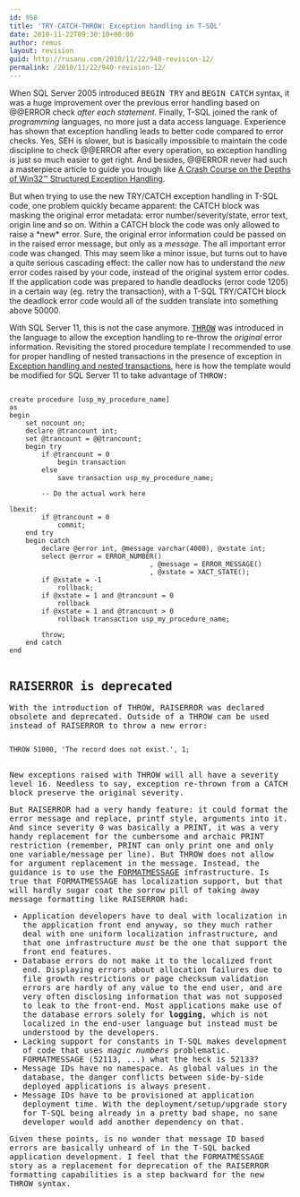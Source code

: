 ```yaml
---
id: 958
title: 'TRY-CATCH-THROW: Exception handling in T-SQL'
date: 2010-11-22T09:30:10+00:00
author: remus
layout: revision
guid: http://rusanu.com/2010/11/22/940-revision-12/
permalink: /2010/11/22/940-revision-12/
---
```

When SQL Server 2005 introduced <tt>BEGIN TRY</tt> and <tt>BEGIN CATCH</tt> syntax, it was a huge improvement over the previous error handling based on @@ERROR check _after each statement_. Finally, T-SQL joined the rank of _programming_ languages, no more just a data access language. Experience has shown that exception handling leads to better code compared to error checks. Yes, SEH is slower, but is basically impossible to maintain the code discipline to check @@ERROR after every operation, so exception handling is just so much easier to get right. And besides, @@ERROR never had such a masterpiece article to guide you trough like <a href="http://www.microsoft.com/msj/0197/exception/exception.aspx" target="_blank">A Crash Course on the Depths of Win32™ Structured Exception Handling</a>.

But when trying to use the new TRY/CATCH exception handling in T-SQL code, one problem quickly became apparent: the CATCH block was masking the original error metadata: error number/severity/state, error text, origin line and so on. Within a CATCH block the code was only allowed to raise a \*new\* error. Sure, the original error information could be passed on in the raised error message, but only as a _message_. The all important error code was changed. This may seem like a minor issue, but turns out to have a quite serious cascading effect: the caller now has to understand the _new_ error codes raised by your code, instead of the original system error codes. If the application code was prepared to handle deadlocks (error code 1205) in a certain way (eg. retry the transaction), with a T-SQL TRY/CATCH block the deadlock error code would all of the sudden translate into something above 50000.

<!--more-->

With SQL Server 11, this is not the case anymore. <a href="http://msdn.microsoft.com/en-us/library/ee677615%28v=SQL.110%29.aspx" target="_blank"><tt>THROW</tt></a> was introduced in the language to allow the exception handling to re-throw the _original_ error information. Revisiting the stored procedure template I recommended to use for proper handling of nested transactions in the presence of exception in [Exception handling and nested transactions](http://rusanu.com/2009/06/11/exception-handling-and-nested-transactions/), here is how the template would be modified for SQL Server 11 to take advantage of <tt>THROW<tt>:</p> 

<pre>
<code class="prettyprint lang-sql">
create procedure [usp_my_procedure_name]
as
begin
	set nocount on;
	declare @trancount int;
	set @trancount = @@trancount;
	begin try
		if @trancount = 0
			begin transaction
		else
			save transaction usp_my_procedure_name;

		-- Do the actual work here
	
lbexit:
		if @trancount = 0	
			commit;
	end try
	begin catch
		declare @error int, @message varchar(4000), @xstate int;
		select @error = ERROR_NUMBER()
                                   , @message = ERROR_MESSAGE()
                                   , @xstate = XACT_STATE();
		if @xstate = -1
			rollback;
		if @xstate = 1 and @trancount = 0
			rollback
		if @xstate = 1 and @trancount &gt; 0
			rollback transaction usp_my_procedure_name;

		throw;
	end catch	
end
</code>
</pre>

<h2>
  RAISERROR is deprecated
</h2>

<p>
  With the introduction of THROW, RAISERROR was declared obsolete and deprecated. Outside of a THROW can be used instead of RAISERROR to throw a new error:
</p>

<pre>
<code class="prettyprint lang-sql">
THROW 51000, 'The record does not exist.', 1;
</code>
</pre>

<p>
  New exceptions raised with THROW will all have a severity level 16. Needless to say, exception re-thrown from a CATCH block preserve the original severity.
</p>

<p>
  But <tt>RAISERROR</tt> had a very handy feature: it could format the error message and replace, <tt>printf</tt> style, arguments into it. And since severity 0 was basically a <tt>PRINT</tt>, it was a very handy replacement for the cumbersome and archaic <tt>PRINT</tt> restriction (remember, PRINT can only print one and only one variable/message per line). But THROW does not allow for argument replacement in the message. Instead, the guidance is to use the <a href="http://msdn.microsoft.com/en-us/library/ms186788%28v=SQL.110%29.aspx" target="_blank"><tt>FORMATMESSAGE</tt></a> infrastructure. Is true that <tt>FORMATMESSAGE</tt> has localization support, but that will hardly sugar coat the sorrow pill of taking away message formatting like RAISERROR had:
</p>

<ul>
  <li>
    Application developers have to deal with localization in the application front end anyway, so they much rather deal with one uniform localization infrastructure, and that one infrastructure <i>must</i> be the one that support the front end features.
  </li>
  <li>
    Database errors do not make it to the localized front end. Displaying errors about allocation failures due to file growth restrictions or page checksum validation errors are hardly of any value to the end user, and are very often disclosing information that was not supposed to leak to the front-end. Most applications make use of the database errors solely for <b>logging</b>, which is not localized in the end-user language but instead must be understood by the developers.
  </li>
  <li>
    Lacking support for constants in T-SQL makes development of code that uses <i>magic numbers</i> problematic. <tt>FORMATMESSAGE (52113, ...)</tt> what the heck is 52133?
  </li>
  <li>
    Message IDs have no namespace. As global values in the database, the danger conflicts between side-by-side deployed applications is always present.
  </li>
  <li>
    Message IDs have to be provisioned at application deployment time. With the deployment/setup/upgrade story for T-SQL being already in a pretty bad shape, no sane developer would add another dependency on that.
  </li>
</ul>

<p>
  Given these points, is no wonder that message ID based errors are basically unheard of in the T-SQL backed application development. I feel that the FORMATMESSAGE story as a replacement for deprecation of the RAISERROR formatting capabilities is a step backward for the new THROW syntax.
</p>